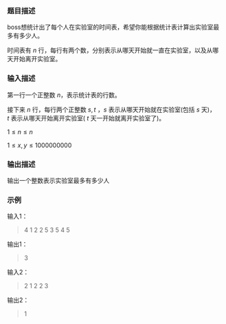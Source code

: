 ### 题目描述

boss想统计出了每个人在实验室的时间表，希望你能根据统计表计算出实验室最多有多少人。

时间表有 $n$ 行，每行有两个数，分别表示从哪天开始就一直在实验室，以及从哪天开始离开实验室。

### 输入描述

第一行一个正整数 $n$，表示统计表的行数。

接下来 $n$ 行，每行两个正整数 $s,t$ ，$s$ 表示从哪天开始就在实验室(包括 $s$ 天)，$t$ 表示从哪天开始离开实验室( $t$ 天一开始就离开实验室了)。

$1 \leq n \leq n$

$1 \leq x,y \leq 1000000000$

### 输出描述

输出一个整数表示实验室最多有多少人

### 示例

输入1：
> 4
> 1 2
> 2 5
> 3 5
> 4 5

输出1：
> 3

输入2：
> 2
> 1 2
> 2 3

输出2：
> 1
